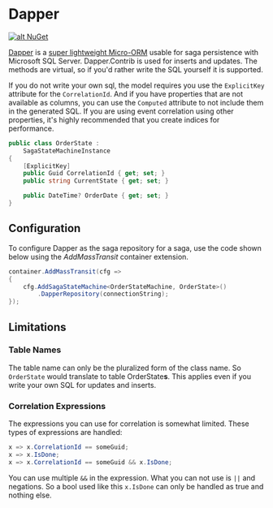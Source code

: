 # Dapper

[![alt NuGet](https://img.shields.io/nuget/v/MassTransit.DapperIntegration.svg "NuGet")](https://nuget.org/packages/MassTransit.DapperIntegration/)

[Dapper][1] is a [super lightweight Micro-ORM][2] usable for saga persistence with Microsoft SQL Server. Dapper.Contrib is used for inserts and updates. The methods are virtual, so if you'd rather write the SQL yourself it is supported.

If you do not write your own sql, the model requires you use the `ExplicitKey` attribute for the `CorrelationId`. And if you have properties that are not available as columns, you can use the `Computed` attribute to not include them in the generated SQL. If you are using event correlation using other properties, it's highly recommended that you create indices for performance.

```csharp
public class OrderState :
    SagaStateMachineInstance
{
    [ExplicitKey]
    public Guid CorrelationId { get; set; }
    public string CurrentState { get; set; }

    public DateTime? OrderDate { get; set; }
}
```

## Configuration

To configure Dapper as the saga repository for a saga, use the code shown below using the _AddMassTransit_ container extension.

```csharp
container.AddMassTransit(cfg =>
{
    cfg.AddSagaStateMachine<OrderStateMachine, OrderState>()
        .DapperRepository(connectionString);
});
```

## Limitations

### Table Names

The table name can only be the pluralized form of the class name. So `OrderState` would translate to table OrderState**s**. This applies even if you write your own SQL for updates and inserts.

### Correlation Expressions

The expressions you can use for correlation is somewhat limited. These types of expressions are handled:

```csharp
x => x.CorrelationId == someGuid;
x => x.IsDone;
x => x.CorrelationId == someGuid && x.IsDone;
```

You can use multiple `&&` in the expression. What you can not use is `||` and negations. So a bool used like this `x.IsDone` can only be handled as true and nothing else.

[1]: https://dapper-tutorial.net/
[2]: https://github.com/StackExchange/Dapper
